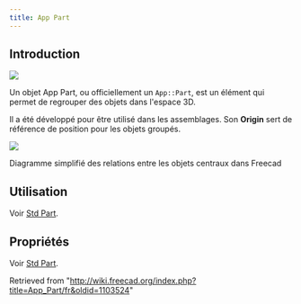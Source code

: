 ```yaml
---
title: App Part
---
```

## Introduction

![](/images/Geofeaturegroup.svg)

Un objet App Part, ou officiellement un `App::Part`, est un élément qui permet de regrouper des objets dans l'espace 3D.

Il a été développé pour être utilisé dans les assemblages. Son **Origin** sert de référence de position pour les objets groupés.

![](/images/FreeCAD_core_objects.svg)

Diagramme simplifié des relations entre les objets centraux dans Freecad

## Utilisation

Voir [Std Part](/Std_Part/fr#Utilisation "Std Part/fr").

## Propriétés

Voir [Std Part](/Std_Part/fr#Propri.C3.A9t.C3.A9s "Std Part/fr").

Retrieved from "<http://wiki.freecad.org/index.php?title=App_Part/fr&oldid=1103524>"